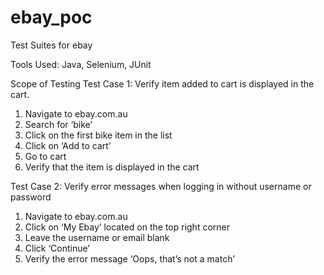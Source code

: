 # ebay_poc
Test Suites for ebay

Tools Used: Java, Selenium, JUnit

Scope of Testing
Test Case 1: Verify item added to cart is displayed in the cart.
1.   Navigate to ebay.com.au
2.   Search for ‘bike’
3.   Click on the first bike item in the list
4.   Click on ‘Add to cart’
5.   Go to cart
6.   Verify that the item is displayed in the cart


Test Case 2: Verify error messages when logging in without username or password
1.   Navigate to ebay.com.au
2.   Click on ‘My Ebay’ located on the top right corner
3.   Leave the username or email blank
4.   Click ‘Continue’
5.   Verify the error message ‘Oops, that’s not a match’
